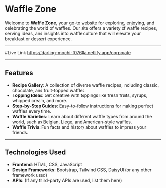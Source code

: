 # Waffle Zone

Welcome to **Waffle Zone**, your go-to website for exploring, enjoying, and celebrating the world of waffles. Our site offers a variety of waffle recipes, serving ideas, and insights into waffle culture that will elevate your breakfast or dessert experience.

---

#Live Link
https://darling-mochi-f0760a.netlify.app/corporate  

---

## Features

- **Recipe Gallery**: A collection of diverse waffle recipes, including classic, chocolate, and fruit-topped waffles.  
- **Topping Ideas**: Get creative with toppings like fresh fruits, syrups, whipped cream, and more.  
- **Step-by-Step Guides**: Easy-to-follow instructions for making perfect waffles every time.  
- **Waffle Varieties**: Learn about different waffle types from around the world, such as Belgian, Liege, and American-style waffles.  
- **Waffle Trivia**: Fun facts and history about waffles to impress your friends.  

---

## Technologies Used

- **Frontend**: HTML, CSS, JavaScript  
- **Design Frameworks**: Bootstrap, Tailwind CSS, DaisyUI (or any other framework used)  
- **APIs**: (If any third-party APIs are used, list them here)  
